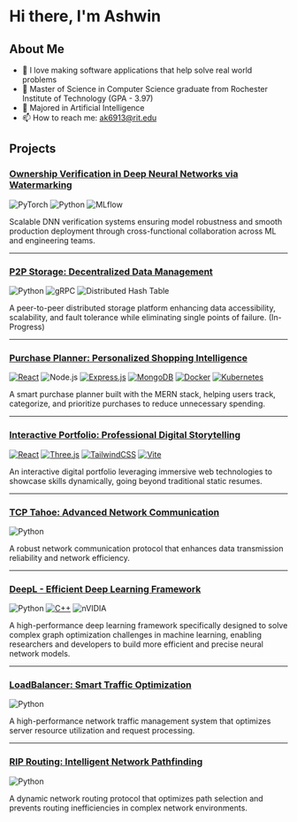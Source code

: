 
# Hi there, I'm Ashwin

## About Me
- 🌱 I love making software applications that help solve real world problems
- 🔭 Master of Science in Computer Science graduate from Rochester Institute of Technology (GPA - 3.97)
- 💬 Majored in Artificial Intelligence
- 📫 How to reach me: ak6913@rit.edu
<!-- - ⚡ Fun fact: [something interesting about yourself] -->
  
## Projects

### [Ownership Verification in Deep Neural Networks via Watermarking](https://github.com/ashwin1596/Capstone)
![PyTorch](https://img.shields.io/badge/-PyTorch-EE4C2C?logo=pytorch&logoColor=white)
![Python](https://img.shields.io/badge/-Python-3776AB?logo=python&logoColor=white)
![MLflow](https://img.shields.io/badge/-MLflow-0194E2?logo=mlflow&logoColor=white)

Scalable DNN verification systems ensuring model robustness and smooth production deployment through cross-functional collaboration across ML and engineering teams.

---

### [P2P Storage: Decentralized Data Management](https://github.com/ashwin1596/p2p)
![Python](https://img.shields.io/badge/-Python-3776AB?logo=python&logoColor=white)
![gRPC](https://img.shields.io/badge/-gRPC-FF6F00?logo=grpc&logoColor=white)
![Distributed Hash Table](https://img.shields.io/badge/-DHT-232F3E?logo=dht&logoColor=white)

A peer-to-peer distributed storage platform enhancing data accessibility, scalability, and fault tolerance while eliminating single points of failure. (In-Progress)

---

### [Purchase Planner: Personalized Shopping Intelligence](https://github.com/ashwin1596/purchase_planner)
[![React](https://img.shields.io/badge/React-%2320232a.svg?logo=react&logoColor=%2361DAFB)](#)
![Node.js](https://img.shields.io/badge/-Node.js-339933?logo=node.js&logoColor=white)
[![Express.js](https://img.shields.io/badge/Express.js-%23404d59.svg?logo=express&logoColor=%2361DAFB)](#)
[![MongoDB](https://img.shields.io/badge/MongoDB-%234ea94b.svg?logo=mongodb&logoColor=white)](#)
[![Docker](https://img.shields.io/badge/Docker-2496ED?logo=docker&logoColor=fff)](#)
[![Kubernetes](https://img.shields.io/badge/Kubernetes-326CE5?logo=kubernetes&logoColor=fff)](#)

A smart purchase planner built with the MERN stack, helping users track, categorize, and prioritize purchases to reduce unnecessary spending.

---

### [Interactive Portfolio: Professional Digital Storytelling](https://github.com/ashwin1596/portfolio-website)
[![React](https://img.shields.io/badge/React-%2320232a.svg?logo=react&logoColor=%2361DAFB)](#)
[![Three.js](https://img.shields.io/badge/Three.js-000?logo=threedotjs&logoColor=fff)](#)
[![TailwindCSS](https://img.shields.io/badge/Tailwind%20CSS-%2338B2AC.svg?logo=tailwind-css&logoColor=white)](#)
[![Vite](https://img.shields.io/badge/Vite-646CFF?logo=vite&logoColor=fff)](#)

An interactive digital portfolio leveraging immersive web technologies to showcase skills dynamically, going beyond traditional static resumes.

---

### [TCP Tahoe: Advanced Network Communication](https://github.com/ashwin1596/tcp)
![Python](https://img.shields.io/badge/-Python-3776AB?style=flat-square&logo=python&logoColor=white)

A robust network communication protocol that enhances data transmission reliability and network efficiency.

---

### [DeepL - Efficient Deep Learning Framework](https://github.com/ashwin1596/deepL)
![Python](https://img.shields.io/badge/-Python-3776AB?style=flat-square&logo=python&logoColor=white)
[![C++](https://img.shields.io/badge/C++-%2300599C.svg?logo=c%2B%2B&logoColor=white)](#)
![nVIDIA](https://img.shields.io/badge/cuda-000000.svg?style=for-the-badge&logo=nVIDIA&logoColor=green)

A high-performance deep learning framework specifically designed to solve complex graph optimization challenges in machine learning, enabling researchers and developers to build more efficient and precise neural network models.

---

### [LoadBalancer: Smart Traffic Optimization](https://github.com/ashwin1596/load_balancer)
![Python](https://img.shields.io/badge/-Python-3776AB?style=flat-square&logo=python&logoColor=white)

A high-performance network traffic management system that optimizes server resource utilization and request processing.

---

### [RIP Routing: Intelligent Network Pathfinding](https://github.com/ashwin1596/routing_protocol)
![Python](https://img.shields.io/badge/-Python-3776AB?style=flat-square&logo=python&logoColor=white)

A dynamic network routing protocol that optimizes path selection and prevents routing inefficiencies in complex network environments.

